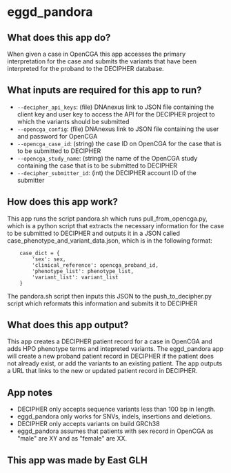 # eggd_pandora

## What does this app do?
When given a case in OpenCGA this app accesses the primary interpretation for the case and submits the variants that have been interpreted for the proband to the DECIPHER database. 

## What inputs are required for this app to run?
* `--decipher_api_keys`: (file) DNAnexus link to JSON file containing the client key and user key to access the API for the DECIPHER project to which the variants should be submitted
* `--opencga_config`: (file) DNAnexus link to JSON file containing the user and password for OpenCGA
* `--opencga_case_id`: (string) the case ID on OpenCGA for the case that is to be submitted to DECIPHER
* `--opencga_study_name`: (string) the name of the OpenCGA study containing the case that is to be submitted to DECIPHER
* `--decipher_submitter_id`: (int) the DECIPHER account ID of the submitter

## How does this app work?
This app runs the script pandora.sh which runs pull_from_opencga.py, which is a python script that extracts the necessary information for the case to be submitted to DECIPHER and outputs it in a JSON called case_phenotype_and_variant_data.json, which is in the following format:
```
    case_dict = {
        'sex': sex,
        'clinical_reference': opencga_proband_id,
        'phenotype_list': phenotype_list,
        'variant_list': variant_list
    }
```
The pandora.sh script then inputs this JSON to the push_to_decipher.py script which reformats this information and submits it to DECIPHER

## What does this app output?
This app creates a DECIPHER patient record for a case in OpenCGA and adds HPO phenotype terms and intepreted variants. The eggd_pandora app will create a new proband patient record in DECIPHER if the patient does not already exist, or add the variants to an existing patient. The app outputs a URL that links to the new or updated patient record in DECIPHER.

## App notes
* DECIPHER only accepts sequence variants less than 100 bp in length.
* eggd_pandora only works for SNVs, indels, insertions and deletions.
* DECIPHER only accepts variants on build GRCh38
* eggd_pandora assumes that patients with sex record in OpenCGA as "male" are XY and as "female" are XX.

## This app was made by East GLH